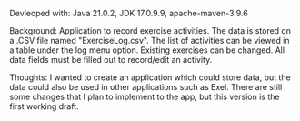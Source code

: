 Devleoped with:
Java 21.0.2, 
JDK 17.0.9.9, 
apache-maven-3.9.6

Background:
Application to record exercise activities. The data is stored on a .CSV file named "ExerciseLog.csv". The list of activities can be viewed in a table under the log menu option. Existing exercises can be changed. All data fields must be filled out to record/edit an activity.

Thoughts:
I wanted to create an application which could store data, but the data could also be used in other applications such as Exel. There are still some changes that I plan to implement to the app, but this version is the first working draft.
